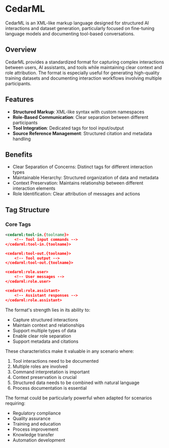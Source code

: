 # CedarML

CedarML is an XML-like markup language designed for structured AI interactions and dataset generation, particularly focused on fine-tuning language models and documenting tool-based conversations.

## Overview

CedarML provides a standardized format for capturing complex interactions between users, AI assistants, and tools while maintaining clear context and role attribution. The format is especially useful for generating high-quality training datasets and documenting interaction workflows involving multiple participants.

## Features

- **Structured Markup**: XML-like syntax with custom namespaces
- **Role-Based Communication**: Clear separation between different participants
- **Tool Integration**: Dedicated tags for tool input/output
- **Source Reference Management**: Structured citation and metadata handling

## Benefits
- Clear Separation of Concerns: Distinct tags for different interaction types
- Maintainable Hierarchy: Structured organization of data and metadata
- Context Preservation: Maintains relationship between different interaction elements
- Role Identification: Clear attribution of messages and actions

## Tag Structure

### Core Tags

```xml
<cedarml:tool-in.{toolname}>
    <!-- Tool input commands -->
</cedarml:tool-in.{toolname}>

<cedarml:tool-out.{toolname}>
    <!-- Tool output -->
</cedarml:tool-out.{toolname}>

<cedarml:role.user>
    <!-- User messages -->
</cedarml:role.user>

<cedarml:role.assistant>
    <!-- Assistant responses -->
</cedarml:role.assistant>

```

The format's strength lies in its ability to:
- Capture structured interactions
- Maintain context and relationships
- Support multiple types of data
- Enable clear role separation
- Support metadata and citations

These characteristics make it valuable in any scenario where:
1. Tool interactions need to be documented
2. Multiple roles are involved
3. Command interpretation is important
4. Context preservation is crucial
5. Structured data needs to be combined with natural language
6. Process documentation is essential

The format could be particularly powerful when adapted for scenarios requiring:
- Regulatory compliance
- Quality assurance
- Training and education
- Process improvement
- Knowledge transfer
- Automation development

